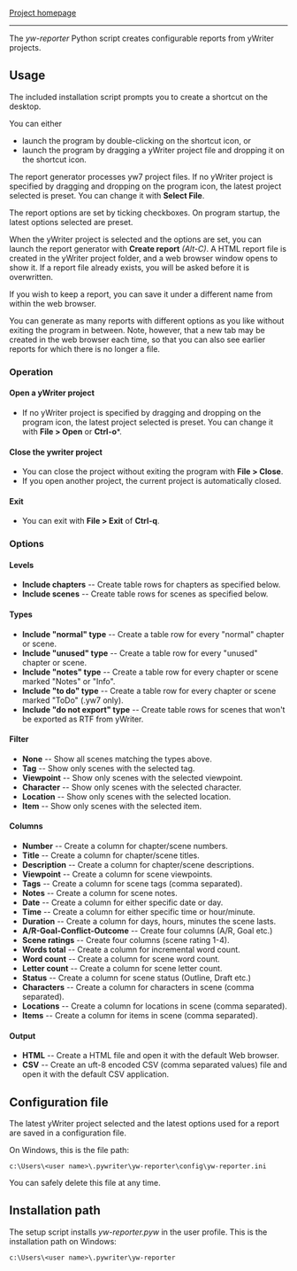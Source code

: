 [Project homepage](https://peter88213.github.io/yw-reporter)

--- 

The *yw-reporter* Python script creates configurable reports from yWriter projects.

## Usage

The included installation script prompts you to create a shortcut on the desktop. 

You can either

- launch the program by double-clicking on the shortcut icon, or
- launch the program by dragging a yWriter project file and dropping it on the shortcut icon.

The report generator processes yw7 project files. If no yWriter project is specified by dragging and dropping on the program icon, the latest project selected is preset. You can change it with **Select File**.

The report options are set by ticking checkboxes. On program startup, the latest options selected are preset.

When the yWriter project is selected and the options are set, you can launch the report generator with **Create report** *(Alt-C)*. A HTML report file is created in the yWriter project folder, and a web browser window opens to show it. If a report file already exists, you will be asked before it is overwritten.

If you wish to keep a report, you can save it under a different name from within the web browser.

You can generate as many reports with different options as you like without exiting the program in between. Note, however, that a new tab may be created in the web browser each time, so that you can also see earlier reports for which there is no longer a file.


### Operation

#### Open a yWriter project

- If no yWriter project is specified by dragging and dropping on the program icon, the latest project selected is preset. You can change it with **File > Open** or **Ctrl-o***.

#### Close the ywriter project

- You can close the project without exiting the program with **File > Close**.
- If you open another project, the current project is automatically closed.

#### Exit 

- You can exit with **File > Exit** of **Ctrl-q**.

### Options

#### Levels

- **Include chapters** -- Create table rows for chapters as specified below.
- **Include scenes** -- Create table rows for scenes as specified below.

#### Types

- **Include "normal" type** -- Create a table row for every "normal" chapter or scene.
- **Include "unused" type** -- Create a table row for every "unused" chapter or scene.
- **Include "notes" type** -- Create a table row for every chapter or scene marked "Notes" or "Info".
- **Include "to do" type** -- Create a table row for every chapter or scene marked "ToDo" (.yw7 only).
- **Include "do not export" type** -- Create table rows for scenes that won't be exported as RTF from yWriter.

#### Filter
- **None** -- Show all scenes matching the types above.
- **Tag** -- Show only scenes with the selected tag.
- **Viewpoint** -- Show only scenes with the selected viewpoint.
- **Character** -- Show only scenes with the selected character.
- **Location** -- Show only scenes with the selected location.
- **Item** -- Show only scenes with the selected item.


#### Columns

- **Number** -- Create a column for chapter/scene numbers.
- **Title** -- Create a column for chapter/scene titles.
- **Description** -- Create a column for chapter/scene descriptions.
- **Viewpoint** -- Create a column for scene viewpoints.
- **Tags** -- Create a column for scene tags (comma separated).
- **Notes** -- Create a column for scene notes.
- **Date** -- Create a column for either specific date or day.
- **Time** -- Create a column for either specific time or hour/minute.
- **Duration** -- Create a column for days, hours, minutes the scene lasts.
- **A/R-Goal-Conflict-Outcome** -- Create four columns (A/R, Goal etc.) 
- **Scene ratings** -- Create four columns (scene rating 1-4).
- **Words total** -- Create a column for incremental word count.
- **Word count** -- Create a column for scene word count.
- **Letter count** -- Create a column for scene letter count.
- **Status** -- Create a column for scene status (Outline, Draft etc.)
- **Characters** -- Create a column for characters in scene (comma separated).
- **Locations** -- Create a column for locations in scene (comma separated).
- **Items** -- Create a column for items in scene (comma separated).


#### Output

- **HTML** -- Create a HTML file and open it with the default Web browser.
- **CSV** -- Create an uft-8 encoded CSV (comma separated values) file and open it with the default CSV application. 


## Configuration file

The latest yWriter project selected and the latest options used for a report are saved in a configuration file. 

On Windows, this is the file path: 

`c:\Users\<user name>\.pywriter\yw-reporter\config\yw-reporter.ini`

You can safely delete this file at any time.

## Installation path

The setup script installs *yw-reporter.pyw* in the user profile. This is the installation path on Windows: 

`c:\Users\<user name>\.pywriter\yw-reporter`

